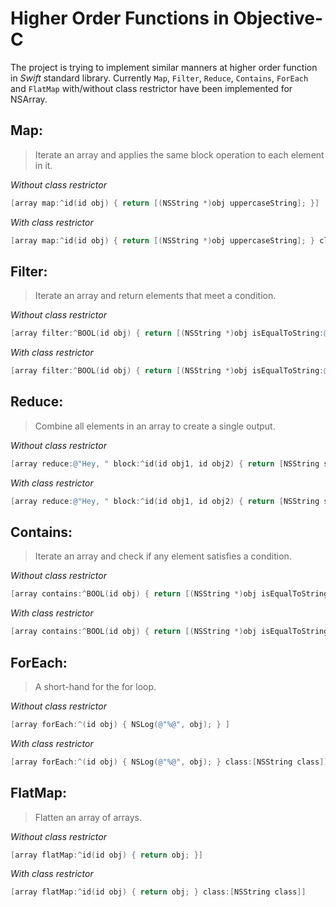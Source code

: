 # Higher Order Functions in Objective-C
The project is trying to implement similar manners at higher order function  in *Swift* standard library. Currently `Map`, `Filter`, `Reduce`, `Contains`, `ForEach` and `FlatMap` with/without class restrictor have been implemented for NSArray.

## Map:   
> Iterate an array and applies the same block operation to each element in it.

*Without class restrictor*
```objectivec
[array map:^id(id obj) { return [(NSString *)obj uppercaseString]; }]
```

*With class restrictor*
```objectivec
[array map:^id(id obj) { return [(NSString *)obj uppercaseString]; } class:[NSString class]]
```

## Filter:   
> Iterate an array and return elements that meet a condition.

*Without class restrictor*
```objectivec
[array filter:^BOOL(id obj) { return [(NSString *)obj isEqualToString:@"o"]; }]
```

*With class restrictor*
```objectivec
[array filter:^BOOL(id obj) { return [(NSString *)obj isEqualToString:@"o"]; } class:[NSString class]]
```

## Reduce:  
> Combine all elements in an array to create a single output.

*Without class restrictor*
```objectivec
[array reduce:@"Hey, " block:^id(id obj1, id obj2) { return [NSString stringWithFormat:@"%@%@", obj1, obj2]; }]
```

*With class restrictor*
```objectivec
[array reduce:@"Hey, " block:^id(id obj1, id obj2) { return [NSString stringWithFormat:@"%@%@", obj1, obj2]; } class:[NSString class]]
```

## Contains:  
> Iterate an array and check if any element satisfies a condition.

*Without class restrictor*
```objectivec
[array contains:^BOOL(id obj) { return [(NSString *)obj isEqualToString:@"H"]; }]
```

*With class restrictor*
```objectivec
[array contains:^BOOL(id obj) { return [(NSString *)obj isEqualToString:@"H"]; } class:[NSString class]]
```

## ForEach:  
> A short-hand for the for loop.

*Without class restrictor*
```objectivec
[array forEach:^(id obj) { NSLog(@"%@", obj); } ]
```

*With class restrictor*
```objectivec
[array forEach:^(id obj) { NSLog(@"%@", obj); } class:[NSString class]]
```

## FlatMap:  
> Flatten an array of arrays.

*Without class restrictor*
```objectivec
[array flatMap:^id(id obj) { return obj; }]
```

*With class restrictor*
```objectivec
[array flatMap:^id(id obj) { return obj; } class:[NSString class]]
```
